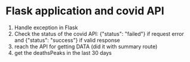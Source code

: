 # Flask application and covid API

1. Handle exception in Flask
2. Check the status of the covid API: {"status": "failed"} if request error and {"status": "success"} if valid response
3. reach the API for getting DATA (did it with summary route)
4. get the deathsPeaks in the last 30 days
